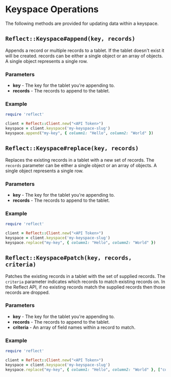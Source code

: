 # Keyspace Operations

The following methods are provided for updating data within a keyspace.

## `Reflect::Keyspace#append(key, records)`

Appends a record or multiple records to a tablet. If the tablet doesn't exist
it will be created. records can be either a single object or an array of
objects. A single object represents a single row.

### Parameters

* **key** - The key for the tablet you're appending to.
* **records** - The records to append to the tablet.

### Example

```ruby
require 'reflect'

client = Reflect::Client.new("<API Token>")
keyspace = client.keyspace('my-keyspace-slug')
keyspace.append("my-key", { column1: "Hello", column2: "World" })
```

## `Reflect::Keyspace#replace(key, records)`

Replaces the existing records in a tablet with a new set of records.  The
`records` parameter can be either a single object or an array of objects. A
single object represents a single row.

### Parameters

* **key** - The key for the tablet you're appending to.
* **records** - The records to append to the tablet.

### Example

```ruby
require 'reflect'

client = Reflect::Client.new("<API Token>")
keyspace = client.keyspace('my-keyspace-slug')
keyspace.replace("my-key", { column1: "Hello", column2: "World" })
```

## `Reflect::Keyspace#patch(key, records, criteria)`

Patches the existing records in a tablet with the set of supplied records. The
`criteria` parameter indicates which records to match existing records on.  In
the Reflect API, if no existing records match the supplied records then those
records are dropped.

### Parameters

* **key** - The key for the tablet you're appending to.
* **records** - The records to append to the tablet.
* **criteria** - An array of field names within a record to match.

### Example

```ruby
require 'reflect'

client = Reflect::Client.new("<API Token>")
keyspace = client.keyspace('my-keyspace-slug')
keyspace.replace("my-key", { column1: "Hello", column2: "World" }, ["column1"])
```
